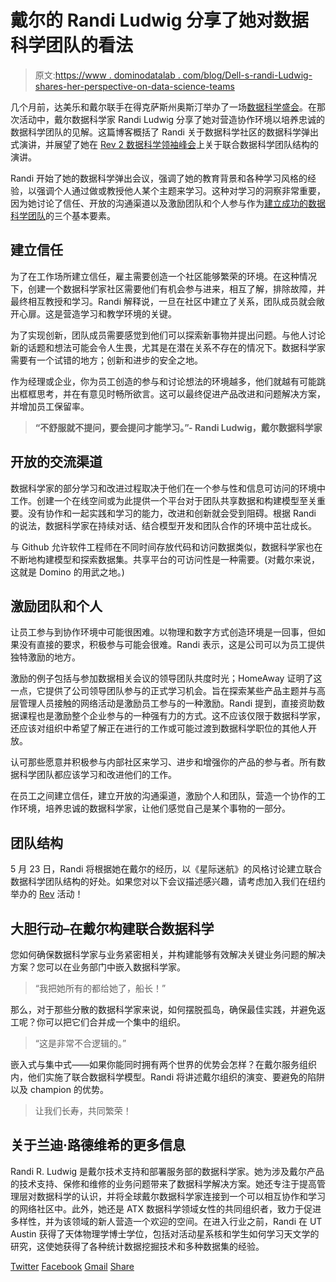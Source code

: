 # 戴尔的 Randi Ludwig 分享了她对数据科学团队的看法

> 原文:[https://www . dominodatalab . com/blog/Dell-s-randi-Ludwig-shares-her-perspective-on-data-science-teams](https://www.dominodatalab.com/blog/dell-s-randi-ludwig-shares-her-perspective-on-data-science-teams)

几个月前，达美乐和戴尔联手在得克萨斯州奥斯汀举办了一场[数据科学盛会](https://popup.dominodatalab.com/)。在那次活动中，戴尔数据科学家 Randi Ludwig 分享了她对营造协作环境以培养忠诚的数据科学团队的见解。这篇博客概括了 Randi 关于数据科学社区的数据科学弹出式演讲，并展望了她在 [Rev 2 数据科学领袖峰会](https://rev.dominodatalab.com/)上关于联合数据科学团队结构的演讲。

Randi 开始了她的数据科学弹出会议，强调了她的教育背景和各种学习风格的经验，以强调个人通过做或教授他人某个主题来学习。这种对学习的洞察非常重要，因为她讨论了信任、开放的沟通渠道以及激励团队和个人参与作为[建立成功的数据科学团队](/resources/field-guide/hiring-data-science-teams)的三个基本要素。

## 建立信任

为了在工作场所建立信任，雇主需要创造一个社区能够繁荣的环境。在这种情况下，创建一个数据科学家社区需要他们有机会参与进来，相互了解，排除故障，并最终相互教授和学习。Randi 解释说，一旦在社区中建立了关系，团队成员就会敞开心扉。这是营造学习和教学环境的关键。

为了实现创新，团队成员需要感觉到他们可以探索新事物并提出问题。与他人讨论新的话题和想法可能会令人生畏，尤其是在潜在关系不存在的情况下。数据科学家需要有一个试错的地方；创新和进步的安全之地。

作为经理或企业，你为员工创造的参与和讨论想法的环境越多，他们就越有可能跳出框框思考，并在有意见时畅所欲言。这可以最终促进产品改进和问题解决方案，并增加员工保留率。

> **“不舒服就不提问，要会提问才能学习。”- Randi Ludwig，戴尔数据科学家**

## 开放的交流渠道

数据科学家的部分学习和改进过程取决于他们在一个参与性和信息可访问的环境中工作。创建一个在线空间或为此提供一个平台对于团队共享数据和构建模型至关重要。没有协作和一起实践和学习的能力，改进和创新就会受到阻碍。根据 Randi 的说法，数据科学家在持续对话、结合模型开发和团队合作的环境中茁壮成长。

与 Github 允许软件工程师在不同时间存放代码和访问数据类似，数据科学家也在不断地构建模型和探索数据集。共享平台的可访问性是一种需要。(对戴尔来说，这就是 Domino 的用武之地。)

## 激励团队和个人

让员工参与到协作环境中可能很困难。以物理和数字方式创造环境是一回事，但如果没有直接的要求，积极参与可能会很难。Randi 表示，这是公司可以为员工提供独特激励的地方。

激励的例子包括与参加数据相关会议的领导团队共度时光；HomeAway 证明了这一点，它提供了公司领导团队参与的正式学习机会。旨在探索某些产品主题并与高层管理人员接触的网络活动是激励员工参与的一种激励。Randi 提到，直接资助数据课程也是激励整个企业参与的一种强有力的方式。这不应该仅限于数据科学家，还应该对组织中希望了解正在进行的工作或可能过渡到数据科学职位的其他人开放。

认可那些愿意并积极参与内部社区来学习、进步和增强你的产品的参与者。所有数据科学团队都应该学习和改进他们的工作。

在员工之间建立信任，建立开放的沟通渠道，激励个人和团队，营造一个协作的工作环境，培养忠诚的数据科学家，让他们感觉自己是某个事物的一部分。

## 团队结构

5 月 23 日，Randi 将根据她在戴尔的经历，以《星际迷航》的风格讨论建立联合数据科学团队结构的好处。如果您对以下会议描述感兴趣，请考虑加入我们在纽约举办的 [Rev](https://rev.dominodatalab.com) 活动！

## 大胆行动–在戴尔构建联合数据科学

您如何确保数据科学家与业务紧密相关，并构建能够有效解决关键业务问题的解决方案？您可以在业务部门中嵌入数据科学家。

> “我把她所有的都给她了，船长！”

那么，对于那些分散的数据科学家来说，如何摆脱孤岛，确保最佳实践，并避免返工呢？你可以把它们合并成一个集中的组织。

> “这是非常不合逻辑的。”

嵌入式与集中式——如果你能同时拥有两个世界的优势会怎样？在戴尔服务组织内，他们实施了联合数据科学模型。Randi 将讲述戴尔组织的演变、要避免的陷阱以及 champion 的优势。

> 让我们长寿，共同繁荣！

## 关于兰迪·路德维希的更多信息

Randi R. Ludwig 是戴尔技术支持和部署服务部的数据科学家。她为涉及戴尔产品的技术支持、保修和维修的业务问题带来了数据科学解决方案。她还专注于提高管理层对数据科学的认识，并将全球戴尔数据科学家连接到一个可以相互协作和学习的网络社区中。此外，她还是 ATX 数据科学领域女性的共同组织者，致力于促进多样性，并为该领域的新人营造一个欢迎的空间。在进入行业之前，Randi 在 UT Austin 获得了天体物理学博士学位，包括对活动星系核和学生如何学习天文学的研究，这使她获得了各种统计数据挖掘技术和多种数据集的经验。

[Twitter](/#twitter) [Facebook](/#facebook) [Gmail](/#google_gmail) [Share](https://www.addtoany.com/share#url=https%3A%2F%2Fwww.dominodatalab.com%2Fblog%2Fdell-s-randi-ludwig-shares-her-perspective-on-data-science-teams%2F&title=Dell%27s%20Randi%20Ludwig%20Shares%20Her%20Perspective%20on%20Data%20Science%20Teams)